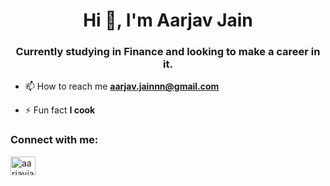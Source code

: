 <h1 align="center">Hi 👋, I'm Aarjav Jain</h1>
<h3 align="center">Currently studying in Finance and looking to make a career in it.</h3>

- 📫 How to reach me **aarjav.jainnn@gmail.com**

- ⚡ Fun fact **I cook**

<h3 align="left">Connect with me:</h3>
<p align="left">
<!-- <a href="https://linkedin.com/in/aarjav jain" target="blank"><img align="center" src="https://raw.githubusercontent.com/rahuldkjain/github-profile-readme-generator/master/src/images/icons/Social/linked-in-alt.svg" alt="aarjav jain" height="30" width="40" /></a> -->
<a href="https://instagram.com/aarjavjain232006" target="blank"><img align="center" src="https://raw.githubusercontent.com/rahuldkjain/github-profile-readme-generator/master/src/images/icons/Social/instagram.svg" alt="aarjavjain232006" height="30" width="40" /></a>
</p>
